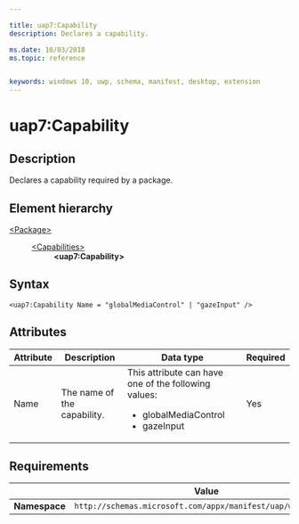```yaml
---

title: uap7:Capability
description: Declares a capability.

ms.date: 10/03/2018
ms.topic: reference


keywords: windows 10, uwp, schema, manifest, desktop, extension 
---
```


# uap7:Capability

## Description
Declares a capability required by a package.

## Element hierarchy
<dl>
<dt><a href="element-package.md">&lt;Package&gt;</a></dt>
<dd>
<dl>
<dt><a href="element-capabilities.md">&lt;Capabilities&gt;</a></dt>
<dd><b>&lt;uap7:Capability&gt;</b></dd>
</dl>
</dd>
</dl>

## Syntax
```syntax
<uap7:Capability Name = "globalMediaControl" | "gazeInput" />
```

## Attributes
| Attribute | Description | Data type | Required |
|-----------|-------------|-----------|----------|
| Name | The name of the capability. | This attribute can have one of the following values: <ul><li>globalMediaControl</li><li>gazeInput</li></ul> | Yes |

## Requirements

|   | Value |
|--|--|
| **Namespace** | `http://schemas.microsoft.com/appx/manifest/uap/windows10/7` |
